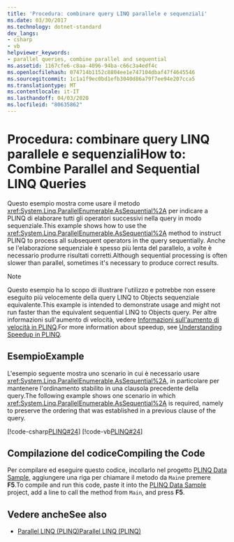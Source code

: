 ```yaml
---
title: 'Procedura: combinare query LINQ parallele e sequenziali'
ms.date: 03/30/2017
ms.technology: dotnet-standard
dev_langs:
- csharp
- vb
helpviewer_keywords:
- parallel queries, combine parallel and sequential
ms.assetid: 1167cfe6-c8aa-4096-94ba-c66c3a4edf4c
ms.openlocfilehash: 074714b1152c8804ee1e747104dbaf47f4645546
ms.sourcegitcommit: 1c1a1f9ec0bd1efb3040d86a79f7ee94e207cca5
ms.translationtype: MT
ms.contentlocale: it-IT
ms.lasthandoff: 04/03/2020
ms.locfileid: "80635862"
---
```

# <a name="how-to-combine-parallel-and-sequential-linq-queries"></a><span data-ttu-id="0f0df-102">Procedura: combinare query LINQ parallele e sequenziali</span><span class="sxs-lookup"><span data-stu-id="0f0df-102">How to: Combine Parallel and Sequential LINQ Queries</span></span>

<span data-ttu-id="0f0df-103">Questo esempio mostra come usare il metodo <xref:System.Linq.ParallelEnumerable.AsSequential%2A> per indicare a PLINQ di elaborare tutti gli operatori successivi nella query in modo sequenziale.</span><span class="sxs-lookup"><span data-stu-id="0f0df-103">This example shows how to use the <xref:System.Linq.ParallelEnumerable.AsSequential%2A> method to instruct PLINQ to process all subsequent operators in the query sequentially.</span></span> <span data-ttu-id="0f0df-104">Anche se l'elaborazione sequenziale è spesso più lenta del parallelo, a volte è necessario produrre risultati corretti.</span><span class="sxs-lookup"><span data-stu-id="0f0df-104">Although sequential processing is often slower than parallel, sometimes it's necessary to produce correct results.</span></span>  
  
> [!NOTE]
> <span data-ttu-id="0f0df-105">Questo esempio ha lo scopo di illustrare l'utilizzo e potrebbe non essere eseguito più velocemente della query LINQ to Objects sequenziale equivalente.</span><span class="sxs-lookup"><span data-stu-id="0f0df-105">This example is intended to demonstrate usage and might not run faster than the equivalent sequential LINQ to Objects query.</span></span> <span data-ttu-id="0f0df-106">Per altre informazioni sull'aumento di velocità, vedere [Informazioni sull'aumento di velocità in PLINQ](../../../docs/standard/parallel-programming/understanding-speedup-in-plinq.md).</span><span class="sxs-lookup"><span data-stu-id="0f0df-106">For more information about speedup, see [Understanding Speedup in PLINQ](../../../docs/standard/parallel-programming/understanding-speedup-in-plinq.md).</span></span>  
  
## <a name="example"></a><span data-ttu-id="0f0df-107">Esempio</span><span class="sxs-lookup"><span data-stu-id="0f0df-107">Example</span></span>  
 <span data-ttu-id="0f0df-108">L'esempio seguente mostra uno scenario in cui è necessario usare <xref:System.Linq.ParallelEnumerable.AsSequential%2A>, in particolare per mantenere l'ordinamento stabilito in una clausola precedente della query.</span><span class="sxs-lookup"><span data-stu-id="0f0df-108">The following example shows one scenario in which <xref:System.Linq.ParallelEnumerable.AsSequential%2A> is required, namely to preserve the ordering that was established in a previous clause of the query.</span></span>  
  
 [!code-csharp[PLINQ#24](../../../samples/snippets/csharp/VS_Snippets_Misc/plinq/cs/plinqsamples.cs#24)]
 [!code-vb[PLINQ#24](../../../samples/snippets/visualbasic/VS_Snippets_Misc/plinq/vb/plinqsnippets1.vb#24)]  
  
## <a name="compiling-the-code"></a><span data-ttu-id="0f0df-109">Compilazione del codice</span><span class="sxs-lookup"><span data-stu-id="0f0df-109">Compiling the Code</span></span>  
 <span data-ttu-id="0f0df-110">Per compilare ed eseguire questo codice, incollarlo nel progetto [PLINQ Data Sample,](../../../docs/standard/parallel-programming/plinq-data-sample.md) aggiungere una riga per chiamare il metodo da `Main`e premere **F5**.</span><span class="sxs-lookup"><span data-stu-id="0f0df-110">To compile and run this code, paste it into the [PLINQ Data Sample](../../../docs/standard/parallel-programming/plinq-data-sample.md) project, add a line to call the method from `Main`, and press **F5**.</span></span>  
  
## <a name="see-also"></a><span data-ttu-id="0f0df-111">Vedere anche</span><span class="sxs-lookup"><span data-stu-id="0f0df-111">See also</span></span>

- [<span data-ttu-id="0f0df-112">Parallel LINQ (PLINQ)</span><span class="sxs-lookup"><span data-stu-id="0f0df-112">Parallel LINQ (PLINQ)</span></span>](../../../docs/standard/parallel-programming/introduction-to-plinq.md)
